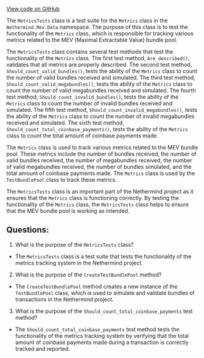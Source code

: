 [View code on GitHub](https://github.com/NethermindEth/nethermind/src/Nethermind/Nethermind.Mev.Test/MetricsTests.cs)

The `MetricsTests` class is a test suite for the `Metrics` class in the `Nethermind.Mev.Data` namespace. The purpose of this class is to test the functionality of the `Metrics` class, which is responsible for tracking various metrics related to the MEV (Maximal Extractable Value) bundle pool. 

The `MetricsTests` class contains several test methods that test the functionality of the `Metrics` class. The first test method, `Are_described()`, validates that all metrics are properly described. The second test method, `Should_count_valid_bundles()`, tests the ability of the `Metrics` class to count the number of valid bundles received and simulated. The third test method, `Should_count_valid_megabundles()`, tests the ability of the `Metrics` class to count the number of valid megabundles received and simulated. The fourth test method, `Should_count_invalid_bundles()`, tests the ability of the `Metrics` class to count the number of invalid bundles received and simulated. The fifth test method, `Should_count_invalid_megabundles()`, tests the ability of the `Metrics` class to count the number of invalid megabundles received and simulated. The sixth test method, `Should_count_total_coinbase_payments()`, tests the ability of the `Metrics` class to count the total amount of coinbase payments made.

The `Metrics` class is used to track various metrics related to the MEV bundle pool. These metrics include the number of bundles received, the number of valid bundles received, the number of megabundles received, the number of valid megabundles received, the number of bundles simulated, and the total amount of coinbase payments made. The `Metrics` class is used by the `TestBundlePool` class to track these metrics.

The `MetricsTests` class is an important part of the Nethermind project as it ensures that the `Metrics` class is functioning correctly. By testing the functionality of the `Metrics` class, the `MetricsTests` class helps to ensure that the MEV bundle pool is working as intended.
## Questions: 
 1. What is the purpose of the `MetricsTests` class?
- The `MetricsTests` class is a test suite that tests the functionality of the metrics tracking system in the Nethermind project.

2. What is the purpose of the `CreateTestBundlePool` method?
- The `CreateTestBundlePool` method creates a new instance of the `TestBundlePool` class, which is used to simulate and validate bundles of transactions in the Nethermind project.

3. What is the purpose of the `Should_count_total_coinbase_payments` test method?
- The `Should_count_total_coinbase_payments` test method tests the functionality of the metrics tracking system by verifying that the total amount of coinbase payments made during a transaction is correctly tracked and reported.